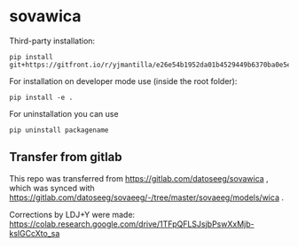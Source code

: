 # sovawica

Third-party installation:

```
pip install git+https://gitfront.io/r/yjmantilla/e26e54b1952da01b4529449b6370ba0e5e608f78/sovawica.git
```

For installation on developer mode use (inside the root folder):

```
pip install -e .
```

For uninstallation you can use

```
pip uninstall packagename
```

## Transfer from gitlab

This repo was transferred from https://gitlab.com/datoseeg/sovawica , which was synced with https://gitlab.com/datoseeg/sovaeeg/-/tree/master/sovaeeg/models/wica .

Corrections by LDJ+Y were made: https://colab.research.google.com/drive/1TFpQFLSJsjbPswXxMjb-kslGCcXto_sa
